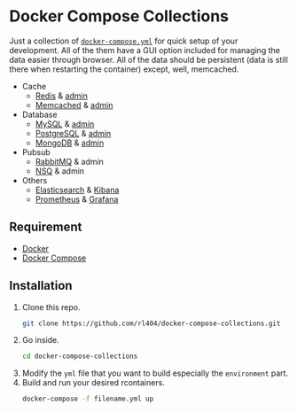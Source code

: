 # Docker Compose Collections

Just a collection of [`docker-compose.yml`](https://docs.docker.com/compose/) for quick setup of your development. All of the them have a GUI option included for managing the data easier through browser. All of the data should be persistent (data is still there when restarting the container) except, well, memcached.

- Cache
  - [Redis](https://redis.io/) & [admin](https://github.com/joeferner/redis-commander)
  - [Memcached](https://memcached.org/) & [admin](https://github.com/elijaa/phpmemcachedadmin)
- Database
  - [MySQL](https://www.mysql.com/) & [admin](https://www.adminer.org/)
  - [PostgreSQL](https://www.postgresql.org/) & [admin](https://www.adminer.org/)
  - [MongoDB](https://www.mongodb.com/) & [admin](https://github.com/mongo-express/mongo-express)
- Pubsub
  - [RabbitMQ](https://www.rabbitmq.com/) & admin
  - [NSQ](https://nsq.io/) & admin
- Others
  - [Elasticsearch](https://www.elastic.co/) & [Kibana](https://www.elastic.co/kibana)
  - [Prometheus](https://prometheus.io/) & [Grafana](https://grafana.com/)

## Requirement

- [Docker](https://www.docker.com/)
- [Docker Compose](https://docs.docker.com/compose/)

## Installation

1. Clone this repo.
    ```bash
    git clone https://github.com/rl404/docker-compose-collections.git
    ```
2. Go inside.
    ```bash
    cd docker-compose-collections
    ```
3. Modify the `yml` file that you want to build especially the `environment` part.
4. Build and run your desired rcontainers.
    ```bash
    docker-compose -f filename.yml up
    ```